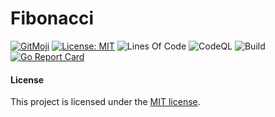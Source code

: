 # Fibonacci

[![GitMoji](https://img.shields.io/badge/Gitmoji-%F0%9F%8E%A8%20-FFDD67.svg)](https://gitmoji.dev)
[![License: MIT](https://img.shields.io/badge/License-MIT-blue.svg)](https://opensource.org/licenses/MIT)
![Lines Of Code](https://img.shields.io/tokei/lines/github.com/UltiRequiem/fibonnaci?color=blue&label=Total%20Lines)
![CodeQL](https://github.com/UltiRequiem/fibonnaci/workflows/CodeQL/badge.svg)
![Build](https://github.com/UltiRequiem/fibonnaci/workflows/Build/badge.svg)
[![Go Report Card](https://goreportcard.com/badge/github.com/UltiRequiem/fibonnaci)](https://goreportcard.com/report/github.com/UltiRequiem/fibonnaci)

#### License

This project is licensed under the [MIT license](./LICENSE.md).
